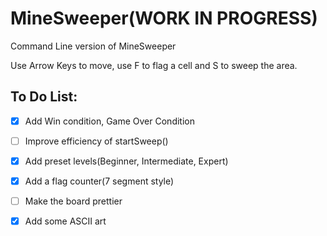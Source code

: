 # MineSweeper(WORK IN PROGRESS)

Command Line version of MineSweeper

Use Arrow Keys to move, use F to flag a cell and S to sweep the area.

## To Do List:

- [x]  Add Win condition, Game Over Condition

- [ ] Improve efficiency of startSweep()

- [x] Add preset levels(Beginner, Intermediate, Expert)

- [x] Add a flag counter(7 segment style)

- [ ] Make the board prettier

- [x] Add some ASCII art
